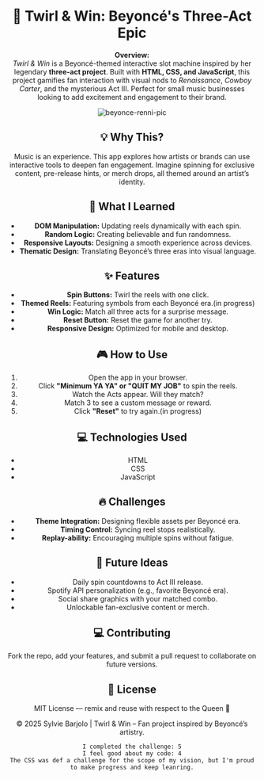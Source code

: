 
 <header>
    <h1>🎰 Twirl & Win: Beyoncé's Three-Act Epic</h1>
    <p><strong>Overview:</strong><br>
    <em>Twirl & Win</em> is a Beyoncé-themed interactive slot machine inspired by her legendary <strong>three-act project</strong>. Built with <strong>HTML, CSS, and JavaScript</strong>, this project gamifies fan interaction with visual nods to <em>Renaissance</em>, <em>Cowboy Carter</em>, and the mysterious Act III. Perfect for small music businesses looking to add excitement and engagement to their brand.</p>

![beyonce-renni-pic](https://github.com/user-attachments/assets/c7a98e40-9102-4277-bd01-e57a010d6a8f)

  <section>
    <h2>💡 Why This?</h2>
    <p>
      Music is an experience. This app explores how artists or brands can use interactive tools to deepen fan engagement. Imagine spinning for exclusive content, pre-release hints, or merch drops, all themed around an artist’s identity.
    </p>
  </section>

  <section>
    <h2>🧠 What I Learned</h2>
    <ul>
      <li><strong>DOM Manipulation:</strong> Updating reels dynamically with each spin.</li>
      <li><strong>Random Logic:</strong> Creating believable and fun randomness.</li>
      <li><strong>Responsive Layouts:</strong> Designing a smooth experience across devices.</li>
      <li><strong>Thematic Design:</strong> Translating Beyoncé’s three eras into visual language.</li>
    </ul>
  </section>

  <section>
    <h2>✨ Features</h2>
    <ul>
      <li><strong>Spin Buttons:</strong> Twirl the reels with one click.</li>
      <li><strong>Themed Reels:</strong> Featuring symbols from each Beyoncé era.(in progress)</li> 
      <li><strong>Win Logic:</strong> Match all three acts for a surprise message.</li>
      <li><strong>Reset Button:</strong> Reset the game for another try.</li>
      <li><strong>Responsive Design:</strong> Optimized for mobile and desktop.</li>
    </ul>
  </section>

  <section>
    <h2>🎮 How to Use</h2>
    <ol>
      <li>Open the app in your browser.</li>
      <li>Click <strong>"Minimum YA YA" or "QUIT MY JOB"</strong> to spin the reels.</li>
      <li>Watch the Acts appear. Will they match?</li>
      <li>Match 3 to see a custom message or reward.</li>
      <li>Click <strong>"Reset"</strong> to try again.(in progress)</li>
    </ol>
  </section>
  <section>
    <h2>💻 Technologies Used</h2>
    <ul>
      <li>HTML</li>
      <li>CSS</li>
      <li>JavaScript</li>
    </ul>
  </section>

  <section>
    <h2>🔥 Challenges</h2>
    <ul>
      <li><strong>Theme Integration:</strong> Designing flexible assets per Beyoncé era.</li>
      <li><strong>Timing Control:</strong> Syncing reel stops realistically.</li>
      <li><strong>Replay-ability:</strong> Encouraging multiple spins without fatigue.</li>
    </ul>
  </section>

  <section>
    <h2>🚀 Future Ideas</h2>
    <ul>
      <li>Daily spin countdowns to Act III release.</li>
      <li>Spotify API personalization (e.g., favorite Beyoncé era).</li>
      <li>Social share graphics with your matched combo.</li>
      <li>Unlockable fan-exclusive content or merch.</li>
    </ul>
  </section>

  <section>
    <h2> 💻 Contributing</h2>
    <p>Fork the repo, add your features, and submit a pull request to collaborate on future versions.</p>
  </section>

  <section>
    <h2>📄 License</h2>
    <p>MIT License — remix and reuse with respect to the Queen 👑</p>
  </section>

  <footer>
    <p>© 2025 Sylvie Barjolo | Twirl & Win – Fan project inspired by Beyoncé’s artistry.</p>
  </footer>

</body>
</html>



```
I completed the challenge: 5
I feel good about my code: 4
The CSS was def a challenge for the scope of my vision, but I'm proud to make progress and keep leanring.
```
